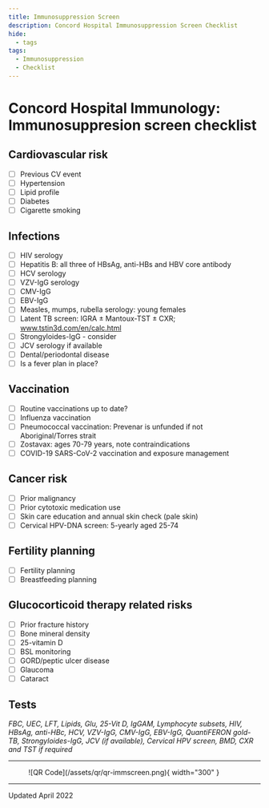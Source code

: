```yaml
---
title: Immunosuppression Screen
description: Concord Hospital Immunosuppression Screen Checklist
hide:
  - tags
tags:
  - Immunosuppression
  - Checklist
---
```


# Concord Hospital Immunology: Immunosuppresion screen checklist

## Cardiovascular risk

- [ ] Previous CV event
- [ ] Hypertension
- [ ] Lipid profile
- [ ] Diabetes
- [ ] Cigarette smoking

## Infections

- [ ] HIV serology
- [ ] Hepatitis B: all three of HBsAg, anti-HBs and HBV core antibody
- [ ] HCV serology
- [ ] VZV-IgG serology
- [ ] CMV-IgG
- [ ] EBV-IgG
- [ ] Measles, mumps, rubella serology: young females
- [ ] Latent TB screen: IGRA ± Mantoux-TST ± CXR; www.tstin3d.com/en/calc.html
- [ ] Strongyloides-IgG - consider
- [ ] JCV serology if available
- [ ] Dental/periodontal disease
- [ ] Is a fever plan in place?

## Vaccination

- [ ] Routine vaccinations up to date?
- [ ] Influenza vaccination
- [ ] Pneumococcal vaccination: Prevenar is unfunded if not Aboriginal/Torres strait
- [ ] Zostavax: ages 70-79 years, note contraindications
- [ ] COVID-19 SARS-CoV-2 vaccination and exposure management

## Cancer risk

- [ ] Prior malignancy
- [ ] Prior cytotoxic medication use
- [ ] Skin care education and annual skin check (pale skin)
- [ ] Cervical HPV-DNA screen: 5-yearly aged 25-74

## Fertility planning

- [ ] Fertility planning
- [ ] Breastfeeding planning

## Glucocorticoid therapy related risks

- [ ] Prior fracture history
- [ ] Bone mineral density
- [ ] 25-vitamin D
- [ ] BSL monitoring
- [ ] GORD/peptic ulcer disease
- [ ] Glaucoma
- [ ] Cataract

## Tests

_FBC, UEC, LFT, Lipids, Glu, 25-Vit D, IgGAM, Lymphocyte subsets, HIV, HBsAg, anti-HBc, HCV, VZV-IgG, CMV-IgG, EBV-IgG, QuantiFERON gold-TB, Strongyloides-IgG, JCV (if available), Cervical HPV screen, BMD, CXR and TST if required_

---

<figure markdown>
  ![QR Code](/assets/qr/qr-immscreen.png){ width="300" }
</figure>

---

Updated April 2022
